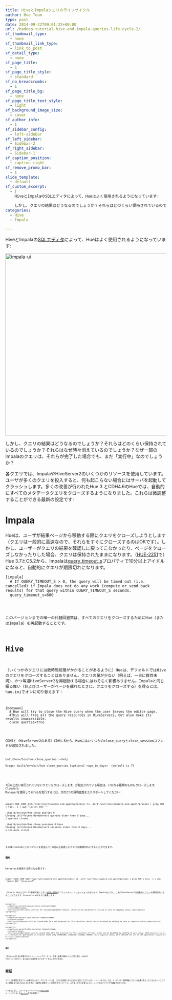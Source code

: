 ```yaml
---
title: HiveとImpalaクエリのライフサイクル
author: Hue Team
type: post
date: 2014-09-22T09:01:22+00:00
url: /hadoop-tutorial-hive-and-impala-queries-life-cycle-2/
sf_thumbnail_type:
  - none
sf_thumbnail_link_type:
  - link_to_post
sf_detail_type:
  - none
sf_page_title:
  - 1
sf_page_title_style:
  - standard
sf_no_breadcrumbs:
  - 1
sf_page_title_bg:
  - none
sf_page_title_text_style:
  - light
sf_background_image_size:
  - cover
sf_author_info:
  - 1
sf_sidebar_config:
  - left-sidebar
sf_left_sidebar:
  - Sidebar-2
sf_right_sidebar:
  - Sidebar-1
sf_caption_position:
  - caption-right
sf_remove_promo_bar:
  - 1
slide_template:
  - default
sf_custom_excerpt:
  - |
    HiveとImpalaのSQLエディタによって、Hueはよく使用されるようになっています:

    しかし、クエリの結果はどうなるのでしょうか？それらはどのくらい保持されているのでしょうか？それらはなぜ時々消えているのでしょうか？なぜ一部のImpalaのクエリは、それらが完了した場合でも、まだ「実行中」なのでしょうか？
categories:
  - Hive
  - Impala

---
```

HiveとImpalaの[SQLエディタ][1]によって、Hueはよく使用されるようになっています:

[<img class="aligncenter size-large wp-image-1636" src="https://cdn.gethue.com/uploads/2014/09/impala-ui-1024x568.png" alt="impala-ui" width="1024" height="568" data-wp-pid="1636" />][2]

しかし、クエリの結果はどうなるのでしょうか？それらはどのくらい保持されているのでしょうか？それらはなぜ時々消えているのでしょうか？なぜ一部のImpalaのクエリは、それらが完了した場合でも、まだ「実行中」なのでしょうか？

各クエリでは、ImpalaやHiveServer2のいくつかのリソースを使用しています。ユーザが多くのクエリを投入すると、何も起こらない場合にはサーバを起動してクラッシュします。多くの改善が行われたHue 3 とCDH4.6のHueでは、自動的にすべてのメタデータクエリをクローズするようになりました。これらは微調整することができる最新の設定です:

# Impala

Hueは、ユーザが結果ページから移動する際にクエリをクローズしようとします（クエリは一般的に高速なので、それらをすぐにクローズするのはOKです）。しかし、ユーザーがクエリの結果を確認しに戻ってこなかったり、ページをクローズしなかったりした場合、クエリは保持されたままになります。（[HUE-2251][3]で）Hue 3.7とC5.2から、Impalaは[query\_timeout\_s][4]プロパティで10分以上アイドルになると、自動的にクエリが期限切れになります。

<pre><code class="bash">[impala]
  # If QUERY_TIMEOUT_S &gt; 0, the query will be timed out (i.e. cancelled) if Impala does not do any work (compute or send back results) for that query within QUERY_TIMEOUT_S seconds.
  query_timeout_s=600
</pre>

このバージョンまでの唯一の代替回避策は、すべてのクエリをクローズするためにHue（またはImpala）を再起動することです。

# Hive

（いくつかのクエリには数時間処理がかかることがあるように）Hueは、デフォルトではHiveのクエリをクローズすることはありません。クエリの量が少ない（例えば、一日に数百未満）、かつ毎週HiveServer2を再起動する場合にはおそらく影響ありません。Impalaと同じ振る舞い（およびユーザーがページを離れたときに、クエリをクローズする）を得るには、hue.iniでオンに切り替えます：

<pre><code class="bash">[beeswax]
  # Hue will try to close the Hive query when the user leaves the editor page.
  #This will free all the query resources in HiveServer2, but also make its results inaccessible.
  close_queries=true
</pre>

CDH5と（HiveServer2のある）CDH4.6から、Hueにはいくつかのclose\_queryとclose\_sessionコマンドが追加されました。

<pre><code class="bash">build/env/bin/hue close_queries --help

Usage: build/env/bin/hue close_queries [options] &lt;age_in_days&gt;  (default is 7)

</pre>

7日以上古い実行されていないクエリをクローズします。<all>が指定されている場合は、いかなる種類のものもクローズします。Cloudera Managerを使用してそれらを実行するには、次の2つの環境変数をエクスポートしてください：

<pre><code class="bash">export HUE_CONF_DIR="/var/run/cloudera-scm-agent/process/`ls -alrt /var/run/cloudera-scm-agent/process | grep HUE | tail -1 | awk '{print $9}'`"

./build/env/bin/hue close_queries 0
Closing (all=False) HiveServer2 queries older than 0 days...
1 queries closed.

./build/env/bin/hue close_sessions 0 hive
Closing (all=False) HiveServer2 sessions older than 0 days...
1 sessions closed.

</pre>

その後crontabにこのコマンドを追加して、N日以上経過したクエリを期限切れにすることができます。

**備考**

Kerberosを使用する際にも必要です:

<pre><code class="bash">export HIVE_CONF_DIR="/var/run/cloudera-scm-agent/process/`ls -alrt /var/run/cloudera-scm-agent/process | grep HUE | tail -1 | awk '{print $9}'`/hive-conf"</pre>

（Hive 0.14またはC5.2で利用可能になる）[HIVE-5799][5]の「クリーナー」ソリューションがあります。Impalaのように、これでHiveServer2は自動的にクエリを期限切れにすることができます。hive-site.xmlを少し編集します:

<pre><code class="xml">&lt;property&gt;
  &lt;name&gt;hive.server2.session.check.interval&lt;/name&gt;
  &lt;value&gt;3000&lt;/value&gt;
  &lt;description&gt;The check interval for session/operation timeout, which can be disabled by setting to zero or negative value.&lt;/description&gt;
&lt;/property&gt;

&lt;property&gt;
  &lt;name&gt;hive.server2.idle.session.timeout&lt;/name&gt;
  &lt;value&gt;0&lt;/value&gt;
  &lt;description&gt;Session will be closed when it's not accessed for this duration, which can be disabled by setting to zero or negative value.&lt;/description&gt;
&lt;/property&gt;

&lt;property&gt;
  &lt;name&gt;hive.server2.idle.operation.timeout&lt;/name&gt;
  &lt;value&gt;0&lt;/value&gt;
  &lt;description&gt;Operation will be closed when it's not accessed for this duration of time, which can be disabled by setting to zero value. With positive value, it's checked for operations in terminal state only (FINISHED, CANCELED, CLOSED, ERROR). With negative value, it's checked for all of the operations regardless of state.&lt;/description&gt;
&lt;/property&gt;
</pre>

**備考**

これはHiveのために推奨されるソリューションです。ユーザーが長く結果を保持したいと思う場合、CREATE TABLE AS SELECT&#8230; またはHueで結果をエクスポートすることができます。

# 総括

リソースが無限に増えていく必要がないので、クエリサーバーは、これらの変更によりはるかに安定してきています。トレードオフの一つは、ユーザーが一定時間後にクエリの結果を失うことになるということです。経験をより良いものにするために、自動的に結果セットのN行をダウンロードし、より長くそれらを保つように、いくつかのアイデアでが調査されています。

いつものように、コメントとフィードバックは[hue-user][6] メーリングリストや[@gethue][7]までお気軽に！

 [1]: https://gethue.com/hadoop-tutorial-new-impala-and-hive-editors/
 [2]: https://cdn.gethue.com/uploads/2014/09/impala-ui.png
 [3]: https://issues.cloudera.org/browse/HUE-2251
 [4]: https://github.com/cloudera/hue/blob/master/desktop/conf.dist/hue.ini#L818
 [5]: https://issues.apache.org/jira/browse/HIVE-5799
 [6]: http://groups.google.com/a/cloudera.org/group/hue-user
 [7]: https://twitter.com/gethue
